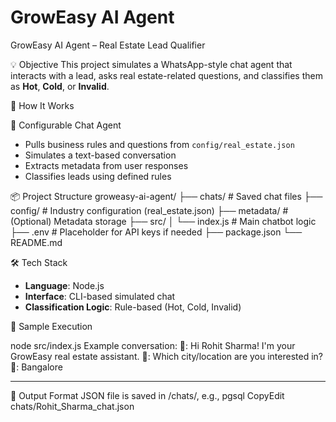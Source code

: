 # GrowEasy AI Agent 
 GrowEasy AI Agent – Real Estate Lead Qualifier

💡 Objective
This project simulates a WhatsApp-style chat agent that interacts with a lead, asks real estate-related questions, and classifies them as **Hot**, **Cold**, or **Invalid**.

🚀 How It Works

🧠 Configurable Chat Agent
- Pulls business rules and questions from `config/real_estate.json`
- Simulates a text-based conversation
- Extracts metadata from user responses
- Classifies leads using defined rules

📦 Project Structure
groweasy-ai-agent/
├── chats/ # Saved chat files
├── config/ # Industry configuration (real_estate.json)
├── metadata/ # (Optional) Metadata storage
├── src/
│ └── index.js # Main chatbot logic
├── .env # Placeholder for API keys if needed
├── package.json
└── README.md


🛠️ Tech Stack

- **Language**: Node.js
- **Interface**: CLI-based simulated chat
- **Classification Logic**: Rule-based (Hot, Cold, Invalid)

🧪 Sample Execution

node src/index.js
Example conversation:
🤖: Hi Rohit Sharma! I'm your GrowEasy real estate assistant.
🤖: Which city/location are you interested in?
👤: Bangalore
________________________________________
📁 Output Format
JSON file is saved in /chats/, e.g.,
pgsql
CopyEdit
chats/Rohit_Sharma_chat.json
